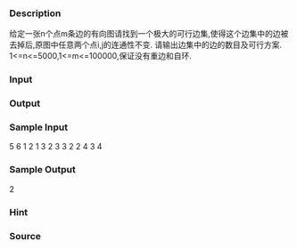 
### Description
给定一张n个点m条边的有向图请找到一个极大的可行边集,使得这个边集中的边被去掉后,原图中任意两个点i,j的连通性不变.
请输出边集中的边的数目及可行方案.
1<=n<=5000,1<=m<=100000,保证没有重边和自环.

### Input

### Output

### Sample Input
5 6
1 2
1 3
2 3
3 2
2 4
3 4


### Sample Output
2

### Hint

### Source
